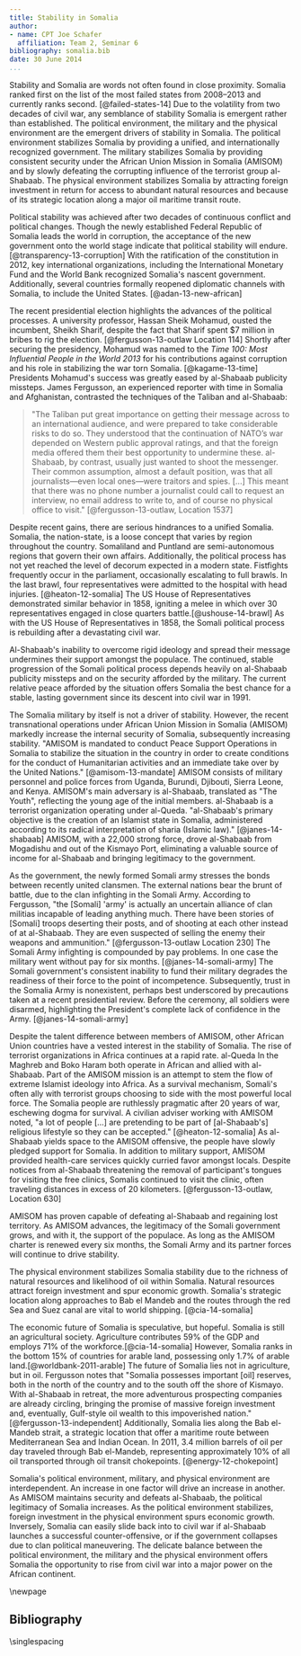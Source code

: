 ```yaml
---
title: Stability in Somalia
author:
- name: CPT Joe Schafer
  affiliation: Team 2, Seminar 6
bibliography: somalia.bib
date: 30 June 2014
...
```


<!--
TODO:
  * scale parens around small caps
  * kerning of small caps after quotes
-->

Stability and Somalia are words not often found in close proximity.
Somalia ranked first on the list of the most failed states from
2008–2013 and currently ranks second.  [@failed-states-14] Due to the
volatility from two decades of civil war, any semblance of stability
Somalia is emergent rather than established.  The political
environment, the military and the physical environment are the
emergent drivers of stability in Somalia.  The political environment
stabilizes Somalia by providing a unified, and internationally
recognized government.  The military stabilizes Somalia by providing
consistent security under the African Union Mission in Somalia
(AMISOM) and by slowly defeating the corrupting influence of the
terrorist group al-Shabaab.  The physical environment stabilizes
Somalia by attracting foreign investment in return for access to
abundant natural resources and because of its strategic location along
a major oil maritime transit route.


<!-- Politics -->

Political stability was achieved after two decades of continuous
conflict and political changes.  Though the newly established Federal
Republic of Somalia leads the world in corruption, the acceptance of
the new government onto the world stage indicate that political
stability will endure.[@transparency-13-corruption] With the
ratification of the constitution in 2012, key international
organizations, including the International Monetary Fund and the World
Bank recognized Somalia's nascent government.  Additionally, several
countries formally reopened diplomatic channels with Somalia, to
include the United States. [@adan-13-new-african]

The recent presidential election highlights the advances of the
political processes.  A university professor, Hassan Sheik Mohamud,
ousted the incumbent, Sheikh Sharif, despite the fact that Sharif
spent $7 million in bribes to rig the election.
[@fergusson-13-outlaw Location 114] Shortly after securing the
presidency, Mohamud was named to the *Time 100: Most Influential
People in the World 2013* for his contributions against corruption and
his role in stabilizing the war torn Somalia. [@kagame-13-time]
Presidents Mohamud's success was greatly eased by al-Shabaab publicity
missteps.  James Fergusson, an experienced reporter with time in
Somalia and Afghanistan, contrasted the techniques of the Taliban and
al-Shabaab:

> "The Taliban put great importance on getting their message across to
> an international audience, and were prepared to take considerable
> risks to do so. They understood that the continuation of NATO’s war
> depended on Western public approval ratings, and that the foreign
> media offered them their best opportunity to undermine
> these. al-Shabaab, by contrast, usually just wanted to shoot the
> messenger. Their common assumption, almost a default position, was
> that all journalists—even local ones—were traitors and spies.
> [...] This meant that there was no phone number a journalist could
> call to request an interview, no email address to write to, and of
> course no physical office to visit."
> [@fergusson-13-outlaw, Location 1537]

Despite recent gains, there are serious hindrances to a unified
Somalia.  Somalia, the nation-state, is a loose concept that varies by
region throughout the country.  Somaliland and Puntland are
semi-autonomous regions that govern their own affairs. Additionally,
the political process has not yet reached the level of decorum
expected in a modern state. Fistfights frequently occur in the
parliament, occasionally escalating to full brawls. In the last brawl,
four representatives were admitted to the hospital with head
injuries. [@heaton-12-somalia] The US House of Representatives
demonstrated similar behavior in 1858, igniting a melee in which over
30 representatives engaged in close quarters
battle.[@ushouse-14-brawl] As with the US House of Representatives in
1858, the Somali political process is rebuilding after a devastating
civil war.

Al-Shabaab's inability to overcome rigid ideology and spread their
message undermines their support amongst the populace.  The continued,
stable progression of the Somali political process depends heavily on
al-Shabaab publicity missteps and on the security afforded by the
military.  The current relative peace afforded by the situation offers
Somalia the best chance for a stable, lasting government since its
descent into civil war in 1991.

<!-- Military -->

The Somalia military by itself is not a driver of stability.  However,
the recent transnational operations under African Union Mission in
Somalia (AMISOM) markedly increase the internal security of Somalia,
subsequently increasing stability. "AMISOM is mandated to conduct
Peace Support Operations in Somalia to stabilize the situation in the
country in order to create conditions for the conduct of Humanitarian
activities and an immediate take over by the United Nations."
[@amisom-13-mandate] AMISOM consists of military personnel and police
forces from Uganda, Burundi, Djibouti, Sierra Leone, and
Kenya. AMISOM's main adversary is al-Shabaab, translated as "The
Youth", reflecting the young age of the initial members.  al-Shabaab is
a terrorist organization operating under al-Queda. "al-Shabaab's
primary objective is the creation of an Islamist state in Somalia,
administered according to its radical interpretation of sharia
(Islamic law)." [@janes-14-shabaab] AMISOM, with a 22,000 strong
force, drove al-Shabaab from Mogadishu and out of the Kismayo Port,
eliminating a valuable source of income for al-Shabaab and bringing
legitimacy to the government.

As the government, the newly formed Somali army stresses the bonds
between recently united clansmen.  The external nations bear the brunt
of battle, due to the clan infighting in the Somali Army.  According
to Fergusson, "the [Somali] 'army' is actually an uncertain alliance
of clan militias incapable of leading anything much. There have been
stories of [Somali] troops deserting their posts, and of shooting at
each other instead of at al-Shabaab. They are even suspected of
selling the enemy their weapons and ammunition."
[@fergusson-13-outlaw Location 230] The Somali Army infighting is
compounded by pay problems. In one case the military went without pay
for six months. [@janes-14-somali-army] The Somali government's
consistent inability to fund their military degrades the readiness of
their force to the point of incompetence.  Subsequently, trust in the
Somalia Army is nonexistent, perhaps best underscored by precautions
taken at a recent presidential review.  Before the ceremony, all
soldiers were disarmed, highlighting the President's complete lack of
confidence in the Army. [@janes-14-somali-army]

Despite the talent difference between members of AMISOM, other African
Union countries have a vested interest in the stability of Somalia.
The rise of terrorist organizations in Africa continues at a rapid
rate.  al-Queda In the Maghreb and Boko Haram both operate in African
and allied with al-Shabaab. Part of the AMISOM mission is an attempt
to stem the flow of extreme Islamist ideology into Africa.  As a
survival mechanism, Somali's often ally with terrorist groups choosing
to side with the most powerful local force.  The Somalia people are
ruthlessly pragmatic after 20 years of war, eschewing dogma for
survival.  A civilian adviser working with AMISOM noted, "a lot of
people [...] are pretending to be part of [al-Shabaab's] religious
lifestyle so they can be accepted."  [@heaton-12-somalia] As
al-Shabaab yields space to the AMISOM offensive, the people have
slowly pledged support for Somalia. In addition to military support,
AMISOM provided health-care services quickly curried favor amongst
locals.  Despite notices from al-Shabaab threatening the removal of
participant's tongues for visiting the free clinics, Somalis continued
to visit the clinic, often traveling distances in excess of 20
kilometers.  [@fergusson-13-outlaw, Location 630]

AMISOM has proven capable of defeating al-Shabaab and regaining lost
territory.  As AMISOM advances, the legitimacy of the Somali
government grows, and with it, the support of the populace.  As long
as the AMISOM charter is renewed every six months, the Somali Army and
its partner forces will continue to drive stability.

<!-- Physical Environment -->

The physical environment stabilizes Somalia stability due to the
richness of natural resources and likelihood of oil within Somalia.
Natural resources attract foreign investment and spur economic
growth. Somalia's strategic location along approaches to Bab el Mandeb
and the routes through the red Sea and Suez canal are vital to world
shipping.  [@cia-14-somalia]

The economic future of Somalia is speculative, but hopeful.  Somalia
is still an agricultural society.  Agriculture contributes 59% of the
GDP and employs 71% of the workforce.[@cia-14-somalia] However,
Somalia ranks in the bottom 15% of countries for arable land,
possessing only 1.7% of arable land.[@worldbank-2011-arable] The
future of Somalia lies not in agriculture, but in oil.  Fergusson
notes that "Somalia possesses important [oil] reserves, both in the
north of the country and to the south off the shore of Kismayo. With
al-Shabaab in retreat, the more adventurous prospecting companies are
already circling, bringing the promise of massive foreign investment
and, eventually, Gulf-style oil wealth to this impoverished nation."
[@fergusson-13-independent] Additionally, Somalia lies along the Bab
el-Mandeb strait, a strategic location that offer a maritime route
between Mediterranean Sea and Indian Ocean.  In 2011, 3.4 million
barrels of oil per day traveled through Bab el-Mandeb, representing
approximately 10% of all oil transported through oil transit
chokepoints. [@energy-12-chokepoint]

Somalia's political environment, military, and physical environment
are interdependent. An increase in one factor will drive an increase
in another.  As AMISOM maintains security and defeats al-Shabaab, the
political legitimacy of Somalia increases.  As the political
environment stabilizes, foreign investment in the physical environment
spurs economic growth.  Inversely, Somalia can easily slide back into
to civil war if al-Shabaab launches a successful counter-offensive, or
if the government collapses due to clan political maneuvering.  The
delicate balance between the political environment, the military and
the physical environment offers Somalia the opportunity to rise from
civil war into a major power on the African continent.

\newpage

Bibliography
------------

<!-- pandoc-citeproc processes citations and inserts the completed -->
<!-- text into the .tex file.  So, when using pandoc-citeproce, -->
<!-- citations are included as part of the body. To prevent -->
<!-- double-spacing our Bibliography, we need the raw latex command -->
<!-- here.  Pandoc preserves raw latex commands.  Github issue filed: -->
<!-- https://github.com/jgm/pandoc/issues/1376 -->

\singlespacing

<!--
   \bibliography{dummy, somalia.bib}
   Local Variables:
   reftex-default-bibliography: ("somalia.bib")
   zotero-collection: #("1" 0 1 (name "Somalia"))
   reftex-cite-format: ((?\C-m . "[@%l]"))
   End:
-->

